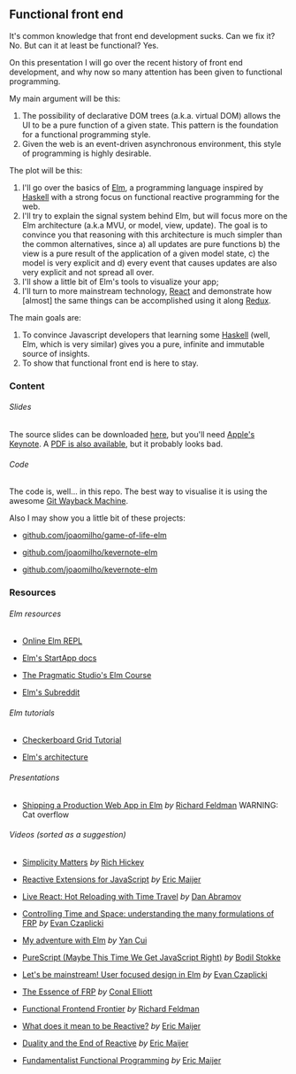 ## Functional front end

It's common knowledge that front end development sucks. Can we fix it? No. But can it at least be functional? Yes.

On this presentation I will go over the recent history of front end development, and why now so many attention has been given to functional programming.

My main argument will be this:

1. The possibility of declarative DOM trees (a.k.a. virtual DOM) allows the UI to be a pure function of a given state. This pattern is the foundation for a functional programming style.
2. Given the web is an event-driven asynchronous environment, this style of programming is highly desirable.

The plot will be this:

1. I'll go over the basics of [Elm](http://elm-lang.org), a programming language inspired by [Haskell](https://www.haskell.org) with a strong focus on functional reactive programming for the web. 
2. I'll try to explain the signal system behind Elm, but will focus more on the Elm architecture (a.k.a MVU, or model, view, update). The goal is to convince you that reasoning with this architecture is much simpler than the common alternatives, since a) all updates are pure functions b) the view is a pure result of the application of a given model state, c) the model is very explicit and d) every event that causes updates are also very explicit and not spread all over.
3. I'll show a little bit of Elm's tools to visualize your app;
4. I'll turn to more mainstream technology, [React](http://facebook.github.io/react/) and demonstrate how [almost] the same things can be accomplished using it along [Redux](https://github.com/gaearon/redux).

The main goals are:

1. To convince Javascript developers that learning some [Haskell](https://www.haskell.org) (well, Elm, which is very similar) gives you a pure, infinite and immutable source of insights. 
2. To show that functional front end is here to stay.

### Content

###### Slides

The source slides can be downloaded [here](https://github.com/joaomilho/ffe/blob/master/functional-front-end--the-konference.key?raw=true), but you'll need [Apple's Keynote](https://www.apple.com/mac/keynote/). A [PDF is also available](https://github.com/joaomilho/ffe/blob/master/functional-front-end--the-konference.ffe), but it probably looks bad.

###### Code

The code is, well... in this repo. The best way to visualise it is using the awesome [Git Wayback Machine](https://github.com/MadRabbit/git-wayback-machine).

Also I may show you a little bit of these projects:

  - [github.com/joaomilho/game-of-life-elm](https://github.com/joaomilho/game-of-life-elm)

  - [github.com/joaomilho/kevernote-elm](https://github.com/joaomilho/kevernote-elm)

  - [github.com/joaomilho/kevernote-elm](https://github.com/joaomilho/kevernote-redux)
  
### Resources

###### Elm resources

  - [Online Elm REPL](http://elm-lang.org/try)

  - [Elm's StartApp docs](http://package.elm-lang.org/packages/evancz/start-app/1.0.1)

  - [The Pragmatic Studio's Elm Course](https://pragmaticstudio.com/elm)

  - [Elm's Subreddit](https://www.reddit.com/r/elm/)

###### Elm tutorials

  - [Checkerboard Grid Tutorial](https://github.com/TheSeamau5/elm-checkerboardgrid-tutorial)

  - [Elm's architecture](http://elm-lang.org/guide/architecture)
  
###### Presentations

  - [Shipping a Production Web App in Elm](https://presentate.com/rtfeldman/talks/shipping-a-production-web-app-in-elm) *by* [Richard Feldman](https://twitter.com/rtfeldman) WARNING: Cat overflow
  
###### Videos (sorted as a suggestion)

  - [Simplicity Matters](https://www.youtube.com/watch?v=rI8tNMsozo0) *by* [Rich Hickey](https://twitter.com/richhickey)

  - [Reactive Extensions for JavaScript](https://channel9.msdn.com/Events/MIX/MIX10/FTL01) *by* [Eric Maijer](https://twitter.com/headinthebox)
 
  - [Live React: Hot Reloading with Time Travel](https://www.youtube.com/watch?v=xsSnOQynTHs) *by* [Dan Abramov](https://twitter.com/dan_abramov)

  - [Controlling Time and Space: understanding the many formulations of FRP](https://www.youtube.com/watch?v=Agu6jipKfYw) *by* [Evan Czaplicki](https://twitter.com/czaplic)  

  - [My adventure with Elm](https://www.youtube.com/watch?v=cBVXyxt-9_Q) *by* [Yan Cui](https://twitter.com/theburningmonk)
  
  - [PureScript (Maybe This Time We Get JavaScript Right)](https://www.youtube.com/watch?v=yIlDBPiMb0o) *by* [Bodil Stokke](https://twitter.com/bodil)
  
  - [Let's be mainstream! User focused design in Elm](https://www.youtube.com/watch?v=oYk8CKH7OhE&feature=youtu.be) *by* [Evan Czaplicki](https://twitter.com/czaplic)
  
  - [The Essence of FRP](http://begriffs.com/posts/2015-07-22-essence-of-frp.html) *by* [Conal Elliott](http://conal.net/blog/)

  - [Functional Frontend Frontier](https://www.youtube.com/watch?v=06M0jdYYSis) *by* [Richard Feldman](https://twitter.com/rtfeldman)

  - [What does it mean to be Reactive?](https://www.youtube.com/watch?v=sTSQlYX5DU0) *by* [Eric Maijer](https://twitter.com/headinthebox)

  - [Duality and the End of Reactive](https://channel9.msdn.com/Events/Lang-NEXT/Lang-NEXT-2014/Keynote-Duality) *by* [Eric Maijer](https://twitter.com/headinthebox)

  - [Fundamentalist Functional Programming](https://www.youtube.com/watch?v=UuamC0T3hv8) *by* [Eric Maijer](https://twitter.com/headinthebox)
